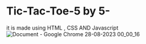 ﻿# Tic-Tac-Toe-5 by 5-

 it is made using HTML , CSS AND Javascript
![Document - Google Chrome 28-08-2023 00_00_16](https://github.com/mtg718/Tic-Tac-Toe-5-5-/assets/135738292/9414c8db-8b37-48f7-8f2c-7b3083759db2)
